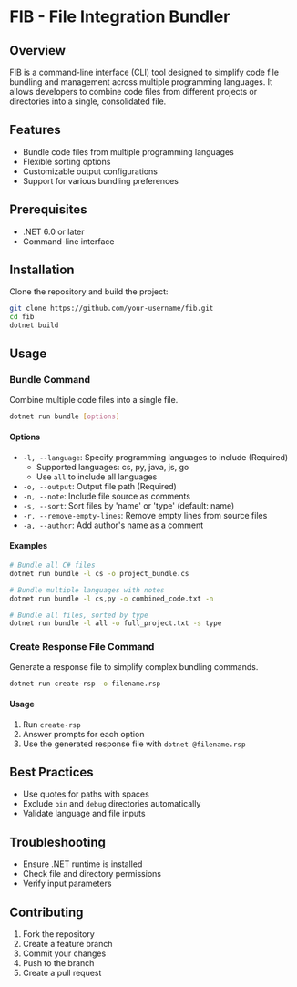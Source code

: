 # FIB - File Integration Bundler

## Overview
FIB is a command-line interface (CLI) tool designed to simplify code file bundling and management across multiple programming languages. It allows developers to combine code files from different projects or directories into a single, consolidated file.

## Features
- Bundle code files from multiple programming languages
- Flexible sorting options
- Customizable output configurations
- Support for various bundling preferences

## Prerequisites
- .NET 6.0 or later
- Command-line interface

## Installation
Clone the repository and build the project:
```bash
git clone https://github.com/your-username/fib.git
cd fib
dotnet build
```

## Usage

### Bundle Command
Combine multiple code files into a single file.

```bash
dotnet run bundle [options]
```

#### Options
- `-l, --language`: Specify programming languages to include (Required)
  - Supported languages: cs, py, java, js, go
  - Use `all` to include all languages
- `-o, --output`: Output file path (Required)
- `-n, --note`: Include file source as comments
- `-s, --sort`: Sort files by 'name' or 'type' (default: name)
- `-r, --remove-empty-lines`: Remove empty lines from source files
- `-a, --author`: Add author's name as a comment

#### Examples
```bash
# Bundle all C# files
dotnet run bundle -l cs -o project_bundle.cs

# Bundle multiple languages with notes
dotnet run bundle -l cs,py -o combined_code.txt -n

# Bundle all files, sorted by type
dotnet run bundle -l all -o full_project.txt -s type
```

### Create Response File Command
Generate a response file to simplify complex bundling commands.

```bash
dotnet run create-rsp -o filename.rsp
```

#### Usage
1. Run `create-rsp`
2. Answer prompts for each option
3. Use the generated response file with `dotnet @filename.rsp`

## Best Practices
- Use quotes for paths with spaces
- Exclude `bin` and `debug` directories automatically
- Validate language and file inputs

## Troubleshooting
- Ensure .NET runtime is installed
- Check file and directory permissions
- Verify input parameters

## Contributing
1. Fork the repository
2. Create a feature branch
3. Commit your changes
4. Push to the branch
5. Create a pull request
